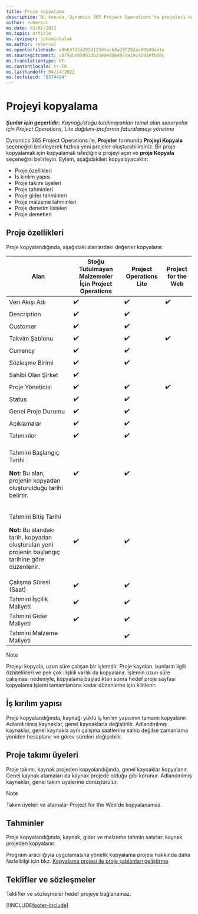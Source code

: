 ```yaml
---
title: Proje kopyalama
description: Bu konuda, Dynamics 365 Project Operations'ta projeleri kopyalama hakkında bilgiler sağlanmaktadır.
author: ruhercul
ms.date: 03/07/2022
ms.topic: article
ms.reviewer: johnmichalak
ms.author: ruhercul
ms.openlocfilehash: e9b637d2d282d123dfacb8a295292ea06549aa1e
ms.sourcegitcommit: c0792bd65d92db25e0e8864879a19c4b93efb10c
ms.translationtype: HT
ms.contentlocale: tr-TR
ms.lasthandoff: 04/14/2022
ms.locfileid: "8574454"
---
```

# <a name="copy-a-project"></a>Projeyi kopyalama

_**Şunlar için geçerlidir:** Kaynağı/stoğu tutulmayanları temel alan senaryolar için Project Operations, Lite dağıtımı-proforma faturalamayı yönetme_

Dynamics 365 Project Operations ile, **Projeler** formunda **Projeyi Kopyala** seçeneğini belirleyerek hızlıca yeni projeler oluşturabilirsiniz. Bir proje kopyalamak için kopyalamak istediğiniz projeyi açın ve **proje Kopyala** seçeneğini belirleyin. Eylem, aşağıdakileri kopyalayacaktır:

- Proje özellikleri 
- İş kırılım yapısı
- Proje takımı üyeleri
- Proje tahminleri
- Proje gider tahminleri
- Proje malzeme tahminleri
- Proje denetim listeleri
- Proje demetleri

## <a name="project-properties"></a>Proje özellikleri

Proje kopyalandığında, aşağıdaki alanlardaki değerler kopyalanır.

| Alan | Stoğu Tutulmayan Malzemeler İçin Project Operations | Project Operations Lite | Project for the Web |
|-------|------------------------------------------|-------------------------|---------------------|
| Veri Akışı Adı | :heavy_check_mark: | :heavy_check_mark: | :heavy_check_mark: |
| Description | :heavy_check_mark: | :heavy_check_mark: | |
| Customer | :heavy_check_mark: | :heavy_check_mark: | |
| Takvim Şablonu | :heavy_check_mark: | :heavy_check_mark: | :heavy_check_mark: |
| Currency | :heavy_check_mark: | :heavy_check_mark: | |
| Sözleşme Birimi | :heavy_check_mark: | :heavy_check_mark: | |
| Sahibi Olan Şirket | :heavy_check_mark: | | |
| Proje Yöneticisi | :heavy_check_mark: | :heavy_check_mark: | :heavy_check_mark: |
| Status | :heavy_check_mark: | :heavy_check_mark: | |
| Genel Proje Durumu | :heavy_check_mark: | :heavy_check_mark: | |
| Açıklamalar | :heavy_check_mark: | :heavy_check_mark: | |
| Tahminler | :heavy_check_mark: | :heavy_check_mark: | |
| <p>Tahmini Başlangıç Tarihi</p><p><strong>Not:</strong> Bu alan, projenin kopyadan oluşturulduğu tarihi belirtir. | :heavy_check_mark: | :heavy_check_mark: | |
| <p>Tahmini Bitiş Tarihi</p><p><strong>Not:</strong> Bu alandaki tarih, kopyadan oluşturulan yeni projenin başlangıç tarihine göre düzenlenir.</p> | :heavy_check_mark: | :heavy_check_mark: | |
| Çalışma Süresi (Saat) | :heavy_check_mark: | :heavy_check_mark: | |
| Tahmini İşçilik Maliyeti | :heavy_check_mark: | :heavy_check_mark: | |
| Tahmini Gider Maliyeti | :heavy_check_mark: | :heavy_check_mark: | |
| Tahmini Malzeme Maliyeti | | :heavy_check_mark: | |

> [!NOTE]
> Projeyi kopyala, uzun süre çalışan bir işlemdir. Proje kayıtları, bunların ilgili öznitelikleri ve pek çok ilişkili varlık da kopyalanır. İşlemin uzun süre çalışması nedeniyle, kopyalama başladıktan sonra hedef proje sayfası kopyalama işlemi tamamlanana kadar düzenleme için kilitlenir.

## <a name="work-breakdown-structure"></a>İş kırılım yapısı

Proje kopyalandığında, kaynağı yüklü iş kırılım yapısının tamamı kopyalanır. Adlandırılmış kaynaklar, genel kaynaklarla değiştirilir. Adlandırılmış kaynaklar, genel kaynakla aynı çalışma saatlerine sahip değilse zamanlama yeniden hesaplanır ve görev süreleri değişebilir.

## <a name="project-team-members"></a>Proje takımı üyeleri

Proje takımı, kaynak projeden kopyalandığında, genel kaynaklar kopyalanır. Genel kaynak atamaları da kaynak projede olduğu gibi korunur. Adlandırılmış kaynaklar, genel takım üyelerine dönüştürülür.

> [!NOTE]
> Takım üyeleri ve atamalar Project for the Web'de kopyalanamaz.

## <a name="estimates"></a>Tahminler

Proje kopyalandığında, kaynak, gider ve malzeme tahmin satırları kaynak projeden kopyalanır. 

Program aracılığıyla uygulamasına yönelik kopyalama projesi hakkında daha fazla bilgi için bkz. [Kopyalama projesi ile proje şablonları geliştirme](dev-copy-project.md).

## <a name="quotes-and-contracts"></a>Teklifler ve sözleşmeler

Teklifler ve sözleşmeler hedef projeye bağlanamaz.

[!INCLUDE[footer-include](../includes/footer-banner.md)]
